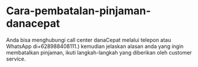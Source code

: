 # Cara-pembatalan-pinjaman-danacepat
Anda bisa menghubungi call center danaCepat melalui telepon atau WhatsApp di+628988408111.) kemudian jelaskan alasan anda yang ingin membatalkan pinjaman, ikuti langkah-langkah yang diberikan oleh customer service.
